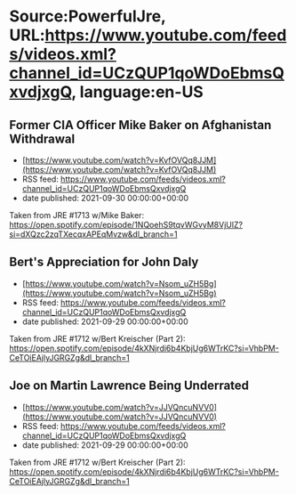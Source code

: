 # Source:PowerfulJre, URL:https://www.youtube.com/feeds/videos.xml?channel_id=UCzQUP1qoWDoEbmsQxvdjxgQ, language:en-US

## Former CIA Officer Mike Baker on Afghanistan Withdrawal
 - [https://www.youtube.com/watch?v=KvfOVQq8JJM](https://www.youtube.com/watch?v=KvfOVQq8JJM)
 - RSS feed: https://www.youtube.com/feeds/videos.xml?channel_id=UCzQUP1qoWDoEbmsQxvdjxgQ
 - date published: 2021-09-30 00:00:00+00:00

Taken from JRE #1713 w/Mike Baker:
https://open.spotify.com/episode/1NQoehS9tqvWGvyM8VjUlZ?si=dXQzc2zqTXecqxAPEqMvzw&dl_branch=1

## Bert's Appreciation for John Daly
 - [https://www.youtube.com/watch?v=Nsom_uZH5Bg](https://www.youtube.com/watch?v=Nsom_uZH5Bg)
 - RSS feed: https://www.youtube.com/feeds/videos.xml?channel_id=UCzQUP1qoWDoEbmsQxvdjxgQ
 - date published: 2021-09-29 00:00:00+00:00

Taken from JRE #1712 w/Bert Kreischer (Part 2):
https://open.spotify.com/episode/4kXNjrdi6b4KbjUg6WTrKC?si=VhbPM-CeTOiEAjlyJGRGZg&dl_branch=1

## Joe on Martin Lawrence Being Underrated
 - [https://www.youtube.com/watch?v=JJVQncuNVV0](https://www.youtube.com/watch?v=JJVQncuNVV0)
 - RSS feed: https://www.youtube.com/feeds/videos.xml?channel_id=UCzQUP1qoWDoEbmsQxvdjxgQ
 - date published: 2021-09-29 00:00:00+00:00

Taken from JRE #1712 w/Bert Kreischer (Part 2):
https://open.spotify.com/episode/4kXNjrdi6b4KbjUg6WTrKC?si=VhbPM-CeTOiEAjlyJGRGZg&dl_branch=1

